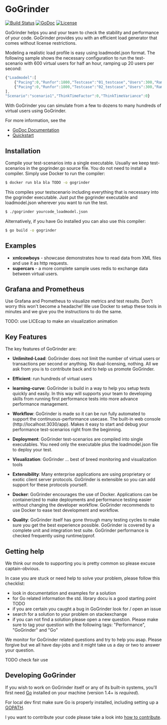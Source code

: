 GoGrinder
==============

[![Build Status](https://drone.io/github.com/finklabs/GoGrinder/status.png)](https://drone.io/github.com/finklabs/GoGrinder/latest)
[![GoDoc](https://godoc.org/github.com/finklabs/GoGrinder?status.svg)](https://godoc.org/github.com/finklabs/GoGrinder/gogrinder)
[![License](http://img.shields.io/badge/license-MIT-yellowgreen.svg)](MIT_LICENSE)

GoGrinder helps you and your team to check the stability and performance of your code. GoGrinder provides you with an efficient load generator that comes without license restrictions.

Modeling a realistic load profile is easy using loadmodel.json format. The following sample shows the necessary configuration to run the test-scenario with 600 virtual users for half an hour, ramping up 20 users per second:

```javascript
{"Loadmodel":[
	{"Pacing":0,"Runfor":1800,"Testcase":"01_testcase","Users":300,"Rampup":0.1},
	{"Pacing":0,"Runfor":1800,"Testcase":"02_testcase","Users":300,"Rampup":0.1}
],
"Scenario":"scenario1","ThinkTimeFactor":0,"ThinkTimeVariance":0}
```

With GoGrinder you can simulate from a few to dozens to many hundreds of virtual users using GoGrinder.

For more information, see the

* [GoDoc Documentation](https://godoc.org/github.com/finklabs/GoGrinder/gogrinder)
* [Quickstart](docu/quickstart.md)


## Installation

Compile your test-scenarios into a single executable. Usually we keep test-scenarios in the gogrinder.go source file. You do not need to install a compiler. Simply use Docker to run the compiler:

```sh
$ docker run bla bla TODO -o gogrinder
```

This compiles your testscenario including everything that is necessary into the gogrinder executable. Just put the gogrinder executable and loadmodel.json wherever you want to run the test.

```sh
$ ./gogrinder yourcode_loadmodel.json
```

Alternatively, if you have Go installed you can also use this compiler:

```sh
$ go build -o gogrinder
```


## Examples

* **xmlcowboys** - showcase demonstrates how to read data from XML files and use it as http requests.
* **supercars** - a more complete sample uses redis to exchange data between virtual users.


## Grafana and Prometheus

Use Grafana and Prometheus to visualize metrics and test results. Don't worry this won't become a headache! We use Docker to setup these tools in minutes and we give you the instructions to do the same.

TODO: use LICEcap to make an visualization animation


## Key Features

The key features of GoGrinder are:

* **Unlimited-Load**: GoGrinder does not limit the number of virtual users or transactions per second or anything. No dual-licensing, nothing. All we ask from you is to contribute back and to help us promote GoGrinder. 

* **Efficient**: run hundreds of virtual users

* **learning-curve**: GoGrinder is build in a way to help you setup tests quickly and easily. In this way will supports your team to developing skills from running first performance tests into more advance performance management. 

* **Workflow**: GoGrinder is made so it can be run fully automated to support the continuous-performance usecase. The built-in web console (http://localhost:3030/app). Makes it easy to start and debug your performance test-scenarios right from the beginning.

* **Deployment**: GoGrinder test-scenarios are compiled into single executables. You need only the executable plus the loadmodel.json file to deploy your test.

* **Visualization**: GoGrinder ... best of breed monitoring and visualization tools

* **Extensibility**: Many enterprise applications are using proprietary or exotic client server protocols. GoGrinder is extensible so you can add support for these protocols yourself.

* **Docker**: GoGrinder encourages the use of Docker. Applications can be containerized
  to make deployments and performance testing easier without changing the developer
  workflow. GoGrinder recommends to use Docker to ease test development and workflow.

* **Quality**: GoGrinder itself has gone through many testing cycles to make sure you get the best experience possible. GoGrinder is covered by a complete unit and integration test suite. GoGrinder performance is checked frequently using runtime/pprof.


## Getting help

We think our mode to supporting you is pretty common so please excuse captain-obvious.

In case you are stuck or need help to solve your problem, please follow this checklist:

* look in documentation and examples for a solution
* for Go related information the std. library docu is a good starting point TODO
* if you are certain you caught a bug in GoGrinder look for / open an issue
* search for a solution to your problem on stackexchange
* if you can not find a solution please open a new question. Please make sure to tag your question with the following tags: "Performance", "GoGrinder" and "Go"

We monitor for GoGrinder related questions and try to help you asap. Please forgive but we all have day-jobs and it might take us a day or two to answer your question.

TODO check fair use


## Developing GoGrinder

If you wish to work on GoGrinder itself or any of its built-in systems,
you'll first need [Go](https://www.golang.org) installed on your
machine (version 1.4+ is *required*).

For local dev first make sure Go is properly installed, including setting up a
[GOPATH](https://golang.org/doc/code.html#GOPATH).

I you want to contribute your code please take a look into [how to contribute](docu/contributing.md).
